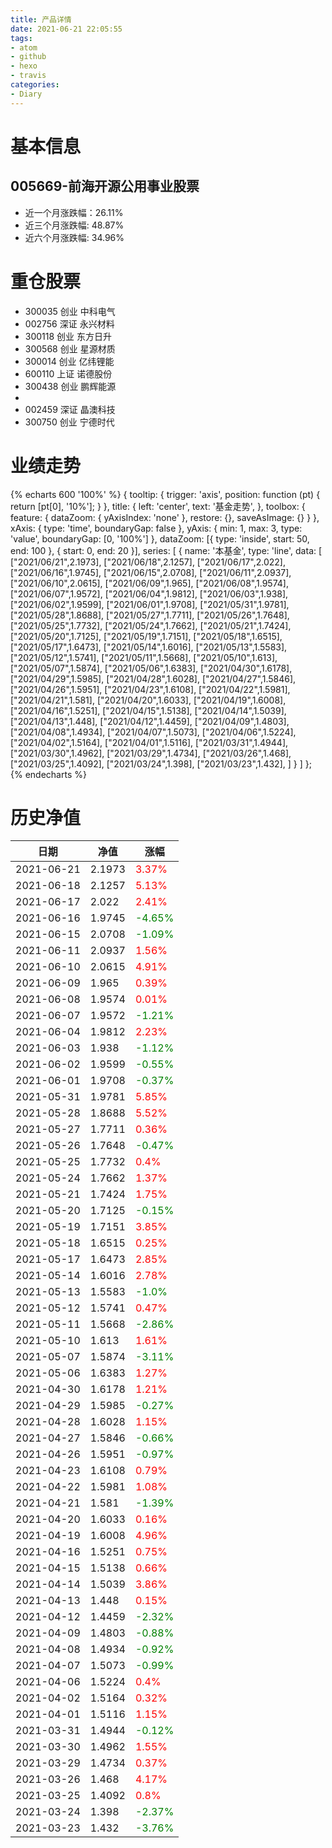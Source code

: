 ```yaml
---
title: 产品详情
date: 2021-06-21 22:05:55
tags:
- atom
- github
- hexo
- travis
categories:
- Diary
---
```


# 基本信息
## 005669-前海开源公用事业股票
- 近一个月涨跌幅：26.11%
- 近三个月涨跌幅: 48.87%
- 近六个月涨跌幅: 34.96%

# 重仓股票
- 300035 创业 中科电气
- 002756 深证 永兴材料
- 300118 创业 东方日升
- 300568 创业 星源材质
- 300014 创业 亿纬锂能
- 600110 上证 诺德股份
- 300438 创业 鹏辉能源
- 
- 002459 深证 晶澳科技
- 300750 创业 宁德时代
# 业绩走势

{% echarts 600 '100%' %}
{
  tooltip: {
        trigger: 'axis',
        position: function (pt) {
            return [pt[0], '10%'];
        }
    },
    title: {
        left: 'center',
        text: '基金走势',
    },
    toolbox: {
        feature: {
            dataZoom: {
                yAxisIndex: 'none'
            },
            restore: {},
            saveAsImage: {}
        }
    },
    xAxis: {
        type: 'time',
        boundaryGap: false
    },
    yAxis: {
        min: 1,
        max: 3,
        type: 'value',
        boundaryGap: [0, '100%']
    },
    dataZoom: [{
        type: 'inside',
        start: 50,
        end: 100
    }, {
        start: 0,
        end: 20
    }],
    series: [
        {
            name: '本基金',
            type: 'line',
            data: [
["2021/06/21",2.1973],
["2021/06/18",2.1257],
["2021/06/17",2.022],
["2021/06/16",1.9745],
["2021/06/15",2.0708],
["2021/06/11",2.0937],
["2021/06/10",2.0615],
["2021/06/09",1.965],
["2021/06/08",1.9574],
["2021/06/07",1.9572],
["2021/06/04",1.9812],
["2021/06/03",1.938],
["2021/06/02",1.9599],
["2021/06/01",1.9708],
["2021/05/31",1.9781],
["2021/05/28",1.8688],
["2021/05/27",1.7711],
["2021/05/26",1.7648],
["2021/05/25",1.7732],
["2021/05/24",1.7662],
["2021/05/21",1.7424],
["2021/05/20",1.7125],
["2021/05/19",1.7151],
["2021/05/18",1.6515],
["2021/05/17",1.6473],
["2021/05/14",1.6016],
["2021/05/13",1.5583],
["2021/05/12",1.5741],
["2021/05/11",1.5668],
["2021/05/10",1.613],
["2021/05/07",1.5874],
["2021/05/06",1.6383],
["2021/04/30",1.6178],
["2021/04/29",1.5985],
["2021/04/28",1.6028],
["2021/04/27",1.5846],
["2021/04/26",1.5951],
["2021/04/23",1.6108],
["2021/04/22",1.5981],
["2021/04/21",1.581],
["2021/04/20",1.6033],
["2021/04/19",1.6008],
["2021/04/16",1.5251],
["2021/04/15",1.5138],
["2021/04/14",1.5039],
["2021/04/13",1.448],
["2021/04/12",1.4459],
["2021/04/09",1.4803],
["2021/04/08",1.4934],
["2021/04/07",1.5073],
["2021/04/06",1.5224],
["2021/04/02",1.5164],
["2021/04/01",1.5116],
["2021/03/31",1.4944],
["2021/03/30",1.4962],
["2021/03/29",1.4734],
["2021/03/26",1.468],
["2021/03/25",1.4092],
["2021/03/24",1.398],
["2021/03/23",1.432],
]
        }
    ]
};
{% endecharts %}

# 历史净值

| 日期 | 净值 | 涨幅 |
| --- | --- | --- |
|2021-06-21|2.1973|<font color=red>3.37%</font>|
|2021-06-18|2.1257|<font color=red>5.13%</font>|
|2021-06-17|2.022|<font color=red>2.41%</font>|
|2021-06-16|1.9745|<font color=green>-4.65%</font>|
|2021-06-15|2.0708|<font color=green>-1.09%</font>|
|2021-06-11|2.0937|<font color=red>1.56%</font>|
|2021-06-10|2.0615|<font color=red>4.91%</font>|
|2021-06-09|1.965|<font color=red>0.39%</font>|
|2021-06-08|1.9574|<font color=red>0.01%</font>|
|2021-06-07|1.9572|<font color=green>-1.21%</font>|
|2021-06-04|1.9812|<font color=red>2.23%</font>|
|2021-06-03|1.938|<font color=green>-1.12%</font>|
|2021-06-02|1.9599|<font color=green>-0.55%</font>|
|2021-06-01|1.9708|<font color=green>-0.37%</font>|
|2021-05-31|1.9781|<font color=red>5.85%</font>|
|2021-05-28|1.8688|<font color=red>5.52%</font>|
|2021-05-27|1.7711|<font color=red>0.36%</font>|
|2021-05-26|1.7648|<font color=green>-0.47%</font>|
|2021-05-25|1.7732|<font color=red>0.4%</font>|
|2021-05-24|1.7662|<font color=red>1.37%</font>|
|2021-05-21|1.7424|<font color=red>1.75%</font>|
|2021-05-20|1.7125|<font color=green>-0.15%</font>|
|2021-05-19|1.7151|<font color=red>3.85%</font>|
|2021-05-18|1.6515|<font color=red>0.25%</font>|
|2021-05-17|1.6473|<font color=red>2.85%</font>|
|2021-05-14|1.6016|<font color=red>2.78%</font>|
|2021-05-13|1.5583|<font color=green>-1.0%</font>|
|2021-05-12|1.5741|<font color=red>0.47%</font>|
|2021-05-11|1.5668|<font color=green>-2.86%</font>|
|2021-05-10|1.613|<font color=red>1.61%</font>|
|2021-05-07|1.5874|<font color=green>-3.11%</font>|
|2021-05-06|1.6383|<font color=red>1.27%</font>|
|2021-04-30|1.6178|<font color=red>1.21%</font>|
|2021-04-29|1.5985|<font color=green>-0.27%</font>|
|2021-04-28|1.6028|<font color=red>1.15%</font>|
|2021-04-27|1.5846|<font color=green>-0.66%</font>|
|2021-04-26|1.5951|<font color=green>-0.97%</font>|
|2021-04-23|1.6108|<font color=red>0.79%</font>|
|2021-04-22|1.5981|<font color=red>1.08%</font>|
|2021-04-21|1.581|<font color=green>-1.39%</font>|
|2021-04-20|1.6033|<font color=red>0.16%</font>|
|2021-04-19|1.6008|<font color=red>4.96%</font>|
|2021-04-16|1.5251|<font color=red>0.75%</font>|
|2021-04-15|1.5138|<font color=red>0.66%</font>|
|2021-04-14|1.5039|<font color=red>3.86%</font>|
|2021-04-13|1.448|<font color=red>0.15%</font>|
|2021-04-12|1.4459|<font color=green>-2.32%</font>|
|2021-04-09|1.4803|<font color=green>-0.88%</font>|
|2021-04-08|1.4934|<font color=green>-0.92%</font>|
|2021-04-07|1.5073|<font color=green>-0.99%</font>|
|2021-04-06|1.5224|<font color=red>0.4%</font>|
|2021-04-02|1.5164|<font color=red>0.32%</font>|
|2021-04-01|1.5116|<font color=red>1.15%</font>|
|2021-03-31|1.4944|<font color=green>-0.12%</font>|
|2021-03-30|1.4962|<font color=red>1.55%</font>|
|2021-03-29|1.4734|<font color=red>0.37%</font>|
|2021-03-26|1.468|<font color=red>4.17%</font>|
|2021-03-25|1.4092|<font color=red>0.8%</font>|
|2021-03-24|1.398|<font color=green>-2.37%</font>|
|2021-03-23|1.432|<font color=green>-3.76%</font>|
